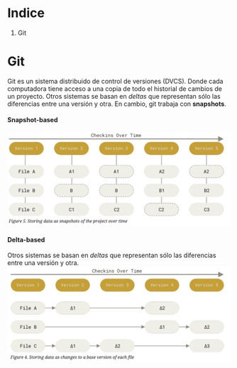 # Indice

1. Git


# Git

Git es un sistema distribuido de control de versiones (DVCS). Donde cada computadora tiene acceso a una copia de todo el historial de cambios de un proyecto.
Otros sistemas se basan en *deltas* que representan sólo las diferencias entre una versión y otra. En cambio, git trabaja con **snapshots**. 

#### Snapshot-based
![snap-based-system](https://raw.githubusercontent.com/shift-developer/git-workflows/main/img/snapshot-based.png)

#### Delta-based
Otros sistemas se basan en *deltas* que representan sólo las diferencias entre una versión y otra.
![delta-based-system](https://raw.githubusercontent.com/shift-developer/git-workflows/main/img/delta-based.png)
